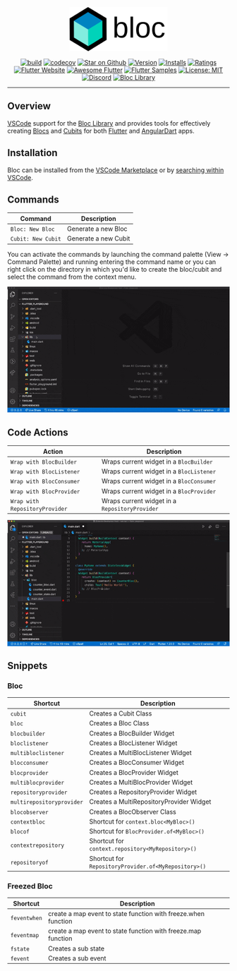 <p align="center">
<img src="https://raw.githubusercontent.com/felangel/bloc/master/docs/assets/bloc_logo_full.png" height="100" alt="Bloc" />
</p>

<p align="center">
<a href="https://github.com/felangel/bloc/actions"><img src="https://img.shields.io/github/workflow/status/felangel/bloc/build.svg?logo=github" alt="build"></a>
<a href="https://codecov.io/gh/felangel/bloc"><img src="https://codecov.io/gh/felangel/Bloc/branch/master/graph/badge.svg" alt="codecov"></a>
<a href="https://github.com/felangel/bloc"><img src="https://img.shields.io/github/stars/felangel/bloc.svg?style=flat&logo=github&colorB=deeppink&label=stars" alt="Star on Github"></a>
<a href="https://marketplace.visualstudio.com/items?itemName=FelixAngelov.bloc"><img src="https://vsmarketplacebadge.apphb.com/version-short/FelixAngelov.bloc.svg" alt="Version"></a>
<a href="https://marketplace.visualstudio.com/items?itemName=FelixAngelov.bloc"><img src="https://vsmarketplacebadge.apphb.com/installs-short/FelixAngelov.bloc.svg" alt="Installs"></a>
<a href="https://marketplace.visualstudio.com/items?itemName=FelixAngelov.bloc"><img src="https://vsmarketplacebadge.apphb.com/rating-short/FelixAngelov.bloc.svg" alt="Ratings"></a>
<a href="https://flutter.dev/docs/development/data-and-backend/state-mgmt/options#bloc--rx"><img src="https://img.shields.io/badge/flutter-website-deepskyblue.svg" alt="Flutter Website"></a>
<a href="https://github.com/Solido/awesome-flutter#standard"><img src="https://img.shields.io/badge/awesome-flutter-blue.svg?longCache=true" alt="Awesome Flutter"></a>
<a href="http://fluttersamples.com"><img src="https://img.shields.io/badge/flutter-samples-teal.svg?longCache=true" alt="Flutter Samples"></a>
<a href="https://opensource.org/licenses/MIT"><img src="https://img.shields.io/badge/license-MIT-purple.svg" alt="License: MIT"></a>
<a href="https://discord.gg/Hc5KD3g"><img src="https://img.shields.io/discord/649708778631200778.svg?logo=discord&color=blue" alt="Discord"></a>
<a href="https://github.com/felangel/bloc"><img src="https://tinyurl.com/bloc-library" alt="Bloc Library"></a>
</p>

---

## Overview

[VSCode](https://code.visualstudio.com/) support for the [Bloc Library](https://bloclibrary.dev) and provides tools for effectively creating [Blocs](https://github.com/felangel/bloc) and [Cubits](https://github.com/felangel/cubit) for both [Flutter](https://flutter.dev/) and [AngularDart](https://angulardart.dev/) apps.

## Installation

Bloc can be installed from the [VSCode Marketplace](https://marketplace.visualstudio.com/items?itemName=FelixAngelov.bloc) or by [searching within VSCode](https://code.visualstudio.com/docs/editor/extension-gallery#_search-for-an-extension).

## Commands

| Command            | Description          |
| ------------------ | -------------------- |
| `Bloc: New Bloc`   | Generate a new Bloc  |
| `Cubit: New Cubit` | Generate a new Cubit |

You can activate the commands by launching the command palette (View -> Command Palette) and running entering the command name or you can right click on the directory in which you'd like to create the bloc/cubit and select the command from the context menu.

![demo](https://raw.githubusercontent.com/felangel/bloc/master/extensions/vscode/assets/new-bloc-usage.gif)

## Code Actions

| Action                         | Description                                    |
| ------------------------------ | ---------------------------------------------- |
| `Wrap with BlocBuilder`        | Wraps current widget in a `BlocBuilder`        |
| `Wrap with BlocListener`       | Wraps current widget in a `BlocListener`       |
| `Wrap with BlocConsumer`       | Wraps current widget in a `BlocConsumer`       |
| `Wrap with BlocProvider`       | Wraps current widget in a `BlocProvider`       |
| `Wrap with RepositoryProvider` | Wraps current widget in a `RepositoryProvider` |

![demo](https://raw.githubusercontent.com/felangel/bloc/master/extensions/vscode/assets/wrap-with-usage.gif)

## Snippets

### Bloc

| Shortcut                  | Description                                          |
| ------------------------- | ---------------------------------------------------- |
| `cubit`                   | Creates a Cubit Class                                |
| `bloc`                    | Creates a Bloc Class                                 |
| `blocbuilder`             | Creates a BlocBuilder Widget                         |
| `bloclistener`            | Creates a BlocListener Widget                        |
| `multibloclistener`       | Creates a MultiBlocListener Widget                   |
| `blocconsumer`            | Creates a BlocConsumer Widget                        |
| `blocprovider`            | Creates a BlocProvider Widget                        |
| `multiblocprovider`       | Creates a MultiBlocProvider Widget                   |
| `repositoryprovider`      | Creates a RepositoryProvider Widget                  |
| `multirepositoryprovider` | Creates a MultiRepositoryProvider Widget             |
| `blocobserver`            | Creates a BlocObserver Class                         |
| `contextbloc`             | Shortcut for `context.bloc<MyBloc>()`                |
| `blocof`                  | Shortcut for `BlocProvider.of<MyBloc>()`             |
| `contextrepository`       | Shortcut for `context.repository<MyRepository>()`    |
| `repositoryof`            | Shortcut for `RepositoryProvider.of<MyRepository>()` |

### Freezed Bloc

| Shortcut     | Description                                                    |
| ------------ | -------------------------------------------------------------- |
| `feventwhen` | create a map event to state function with freeze.when function |
| `feventmap`  | create a map event to state function with freeze.map function  |
| `fstate`     | Creates a sub state                                            |
| `fevent`     | Creates a sub event                                            |
